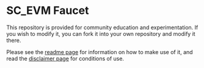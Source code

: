 # SC_EVM Faucet

This repository is provided for community education and experimentation. If you wish to modify it, you can fork it into your own repository and modify it there.  

Please see the [readme page](README.md) for information on how to make use of it, and read the [disclaimer page](DISCLAIMER.md) for conditions of use.